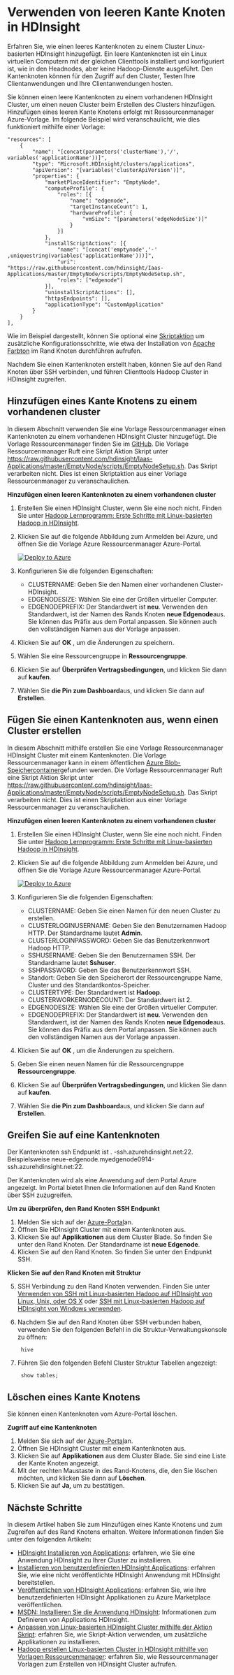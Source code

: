 <properties
    pageTitle="Verwenden von leeren Kante Knoten in HDInsight | Microsoft Azure"
    description="Wie ein Ampty Kantenknoten HDInsight Cluster hinzugefügt, die als Client verwendet werden können und Test-Host Ihre Applications HDInsight."
    services="hdinsight"
    editor="cgronlun"
    manager="jhubbard"
    authors="mumian"
    tags="azure-portal"
    documentationCenter=""/>

<tags
    ms.service="hdinsight"
    ms.workload="big-data"
    ms.tgt_pltfrm="na"
    ms.devlang="na"
    ms.topic="article"
    ms.date="09/14/2016"
    ms.author="jgao"/>

# <a name="use-empty-edge-nodes-in-hdinsight"></a>Verwenden von leeren Kante Knoten in HDInsight

Erfahren Sie, wie einen leeres Kantenknoten zu einem Cluster Linux-basierten HDInsight hinzugefügt. Ein leere Kantenknoten ist ein Linux virtuellen Computern mit der gleichen Clienttools installiert und konfiguriert ist, wie in den Headnodes, aber keine Hadoop-Dienste ausgeführt. Den Kantenknoten können für den Zugriff auf den Cluster, Testen Ihre Clientanwendungen und Ihre Clientanwendungen hosten. 

Sie können einen leere Kantenknoten zu einem vorhandenen HDInsight Cluster, um einen neuen Cluster beim Erstellen des Clusters hinzufügen. Hinzufügen eines leeren Kante Knotens erfolgt mit Ressourcenmanager Azure-Vorlage.  Im folgende Beispiel wird veranschaulicht, wie dies funktioniert mithilfe einer Vorlage:

    "resources": [
        {
            "name": "[concat(parameters('clusterName'),'/', variables('applicationName'))]",
            "type": "Microsoft.HDInsight/clusters/applications",
            "apiVersion": "[variables('clusterApiVersion')]",
            "properties": {
                "marketPlaceIdentifier": "EmptyNode",
                "computeProfile": {
                    "roles": [{
                        "name": "edgenode",
                        "targetInstanceCount": 1,
                        "hardwareProfile": {
                            "vmSize": "[parameters('edgeNodeSize')]"
                        }
                    }]
                },
                "installScriptActions": [{
                    "name": "[concat('emptynode','-' ,uniquestring(variables('applicationName')))]",
                    "uri": "https://raw.githubusercontent.com/hdinsight/Iaas-Applications/master/EmptyNode/scripts/EmptyNodeSetup.sh",
                    "roles": ["edgenode"]
                }],
                "uninstallScriptActions": [],
                "httpsEndpoints": [],
                "applicationType": "CustomApplication"
            }
        }
    ],

Wie im Beispiel dargestellt, können Sie optional eine [Skriptaktion](hdinsight-hadoop-customize-cluster-linux.md) um zusätzliche Konfigurationsschritte, wie etwa der Installation von [Apache Farbton](hdinsight-hadoop-hue-linux.md) im Rand Knoten durchführen aufrufen.

Nachdem Sie einen Kantenknoten erstellt haben, können Sie auf den Rand Knoten über SSH verbinden, und führen Clienttools Hadoop Cluster in HDInsight zugreifen.

## <a name="add-an-edge-node-to-an-existing-cluster"></a>Hinzufügen eines Kante Knotens zu einem vorhandenen cluster

In diesem Abschnitt verwenden Sie eine Vorlage Ressourcenmanager einen Kantenknoten zu einem vorhandenen HDInsight Cluster hinzugefügt.  Die Vorlage Ressourcenmanager finden Sie im [GitHub](https://github.com/hdinsight/Iaas-Applications/tree/master/EmptyNode). Die Vorlage Ressourcenmanager Ruft eine Skript Aktion Skript unter https://raw.githubusercontent.com/hdinsight/Iaas-Applications/master/EmptyNode/scripts/EmptyNodeSetup.sh. Das Skript verarbeiten nicht.  Dies ist einen Skriptaktion aus einer Vorlage Ressourcenmanager zu veranschaulichen.

**Hinzufügen einen leeren Kantenknoten zu einem vorhandenen cluster**

1. Erstellen Sie einen HDInsight Cluster, wenn Sie eine noch nicht.  Finden Sie unter [Hadoop Lernprogramm: Erste Schritte mit Linux-basierten Hadoop in HDInsight](hdinsight-hadoop-linux-tutorial-get-started.md).
2. Klicken Sie auf die folgende Abbildung zum Anmelden bei Azure, und öffnen Sie die Vorlage Azure Ressourcenmanager Azure-Portal. 

    <a href="https://portal.azure.com/#create/Microsoft.Template/uri/https%3A%2F%2Fraw.githubusercontent.com%2Fhdinsight%2FIaas-Applications%2Fmaster%2FEmptyNode%2Fazuredeploy.json" target="_blank"><img src="https://acom.azurecomcdn.net/80C57D/cdn/mediahandler/docarticles/dpsmedia-prod/azure.microsoft.com/en-us/documentation/articles/hdinsight-hbase-tutorial-get-started-linux/20160201111850/deploy-to-azure.png" alt="Deploy to Azure"></a>

3. Konfigurieren Sie die folgenden Eigenschaften:

    - CLUSTERNAME: Geben Sie den Namen einer vorhandenen Cluster-HDInsight.
    - EDGENODESIZE: Wählen Sie eine der Größen virtueller Computer.
    - EDGENODEPREFIX: Der Standardwert ist **neu**.  Verwenden den Standardwert, ist der Namen des Rands Knoten **neue Edgenode**aus.  Sie können das Präfix aus dem Portal anpassen. Sie können auch den vollständigen Namen aus der Vorlage anpassen.


4. Klicken Sie auf **OK** , um die Änderungen zu speichern.
5. Wählen Sie eine Ressourcengruppe in **Ressourcengruppe**.
6. Klicken Sie auf **Überprüfen Vertragsbedingungen**, und klicken Sie dann auf **kaufen**.
7. Wählen Sie **die Pin zum Dashboard**aus, und klicken Sie dann auf **Erstellen**.

## <a name="add-an-edge-node-when-creating-a-cluster"></a>Fügen Sie einen Kantenknoten aus, wenn einen Cluster erstellen

In diesem Abschnitt mithilfe erstellen Sie eine Vorlage Ressourcenmanager HDInsight Cluster mit einem Kantenknoten.  Die Vorlage Ressourcenmanager kann in einem öffentlichen [Azure Blob-Speichercontainer](http://hditutorialdata.blob.core.windows.net/armtemplates/create-linux-based-hadoop-cluster-in-hdinsight-with-edge-node.json)gefunden werden. Die Vorlage Ressourcenmanager Ruft eine Skript Aktion Skript unter https://raw.githubusercontent.com/hdinsight/Iaas-Applications/master/EmptyNode/scripts/EmptyNodeSetup.sh. Das Skript verarbeiten nicht.  Dies ist einen Skriptaktion aus einer Vorlage Ressourcenmanager zu veranschaulichen.

**Hinzufügen einen leeren Kantenknoten zu einem vorhandenen cluster**

1. Erstellen Sie einen HDInsight Cluster, wenn Sie eine noch nicht.  Finden Sie unter [Hadoop Lernprogramm: Erste Schritte mit Linux-basierten Hadoop in HDInsight](hdinsight-hadoop-linux-tutorial-get-started.md).
2. Klicken Sie auf die folgende Abbildung zum Anmelden bei Azure, und öffnen Sie die Vorlage Azure Ressourcenmanager Azure-Portal. 

    <a href="https://portal.azure.com/#create/Microsoft.Template/uri/https%3A%2F%2Fhditutorialdata.blob.core.windows.net%2Farmtemplates%2Fcreate-linux-based-hadoop-cluster-in-hdinsight-with-edge-node.json" target="_blank"><img src="https://acom.azurecomcdn.net/80C57D/cdn/mediahandler/docarticles/dpsmedia-prod/azure.microsoft.com/en-us/documentation/articles/hdinsight-hbase-tutorial-get-started-linux/20160201111850/deploy-to-azure.png" alt="Deploy to Azure"></a>

3. Konfigurieren Sie die folgenden Eigenschaften:
        
    - CLUSTERNAME: Geben Sie einen Namen für den neuen Cluster zu erstellen.
    - CLUSTERLOGINUSERNAME: Geben Sie den Benutzernamen Hadoop HTTP.  Der Standardname lautet **Admin**.
    - CLUSTERLOGINPASSWORD: Geben Sie das Benutzerkennwort Hadoop HTTP.
    - SSHUSERNAME: Geben Sie den Benutzernamen SSH. Der Standardname lautet **Sshuser**.
    - SSHPASSWORD: Geben Sie das Benutzerkennwort SSH.
    - Standort: Geben Sie den Speicherort der Ressourcengruppe Name, Cluster und des Standardkontos-Speicher.
    - CLUSTERTYPE: Der Standardwert ist **Hadoop**.
    - CLUSTERWORKERNODECOUNT: Der Standardwert ist 2.
    - EDGENODESIZE: Wählen Sie eine der Größen virtueller Computer.
    - EDGENODEPREFIX: Der Standardwert ist **neu**.  Verwenden den Standardwert, ist der Namen des Rands Knoten **neue Edgenode**aus.  Sie können das Präfix aus dem Portal anpassen. Sie können auch den vollständigen Namen aus der Vorlage anpassen.

4. Klicken Sie auf **OK** , um die Änderungen zu speichern.
5. Geben Sie einen neuen Namen für die Ressourcengruppe **Ressourcengruppe**.
6. Klicken Sie auf **Überprüfen Vertragsbedingungen**, und klicken Sie dann auf **kaufen**.
7. Wählen Sie **die Pin zum Dashboard**aus, und klicken Sie dann auf **Erstellen**. 


## <a name="access-an-edge-node"></a>Greifen Sie auf eine Kantenknoten

Der Kantenknoten ssh Endpunkt ist <EdgeNodeName>. <ClusterName>-ssh.azurehdinsight.net:22.  Beispielsweise neue-edgenode.myedgenode0914-ssh.azurehdinsight.net:22.

Der Kantenknoten wird als eine Anwendung auf dem Portal Azure angezeigt.  Im Portal bietet Ihnen die Informationen auf den Rand Knoten über SSH zuzugreifen.

**Um zu überprüfen, den Rand Knoten SSH Endpunkt**

1. Melden Sie sich auf der [Azure-Portal](https://portal.azure.com)an.
2. Öffnen Sie HDInsight Cluster mit einem Kantenknoten aus.
3. Klicken Sie auf **Applikationen** aus dem Cluster Blade. So finden Sie unter den Rand Knoten.  Der Standardname ist **neue Edgenode**.
4. Klicken Sie auf den Rand Knoten. So finden Sie unter den Endpunkt SSH.

**Klicken Sie auf den Rand Knoten mit Struktur**

5. SSH Verbindung zu den Rand Knoten verwenden.  Finden Sie unter [Verwenden von SSH mit Linux-basierten Hadoop auf HDInsight von Linux, Unix, oder OS X](hdinsight-hadoop-linux-use-ssh-unix.md) oder [SSH mit Linux-basierten Hadoop auf HDInsight von Windows verwenden](hdinsight-hadoop-linux-use-ssh-windows.md).
6. Nachdem Sie auf den Rand Knoten über SSH verbunden haben, verwenden Sie den folgenden Befehl in die Struktur-Verwaltungskonsole zu öffnen:

        hive
7. Führen Sie den folgenden Befehl Cluster Struktur Tabellen angezeigt:

        show tables;

## <a name="delete-an-edge-node"></a>Löschen eines Kante Knotens

Sie können einen Kantenknoten vom Azure-Portal löschen.

**Zugriff auf eine Kantenknoten**

1. Melden Sie sich auf der [Azure-Portal](https://portal.azure.com)an.
2. Öffnen Sie HDInsight Cluster mit einem Kantenknoten aus.
3. Klicken Sie auf **Applikationen** aus dem Cluster Blade. Sie sind eine Liste der Kante Knoten angezeigt.  
4. Mit der rechten Maustaste in des Rand-Knotens, die, den Sie löschen möchten, und klicken Sie dann auf **Löschen**.
5. Klicken Sie auf **Ja,** um zu bestätigen.

## <a name="next-steps"></a>Nächste Schritte

In diesem Artikel haben Sie zum Hinzufügen eines Kante Knotens und zum Zugreifen auf des Rand Knotens erhalten. Weitere Informationen finden Sie unter den folgenden Artikeln:

- [HDInsight Installieren von Applications](hdinsight-apps-install-applications.md): erfahren, wie Sie eine Anwendung HDInsight zu Ihrer Cluster zu installieren.
- [Installieren von benutzerdefinierten HDInsight Applications](hdinsight-apps-install-custom-applications.md): erfahren Sie, wie eine nicht veröffentlichte HDInsight Anwendung mit HDInsight bereitstellen.
- [Veröffentlichen von HDInsight Applications](hdinsight-apps-publish-applications.md): erfahren Sie, wie Ihre benutzerdefinierten HDInsight Applikationen zu Azure Marketplace veröffentlichen.
- [MSDN: Installieren Sie die Anwendung HDInsight](https://msdn.microsoft.com/library/mt706515.aspx): Informationen zum Definieren von Applications HDInsight.
- [Anpassen von Linux-basierten HDInsight Cluster mithilfe der Aktion Skript](hdinsight-hadoop-customize-cluster-linux.md): erfahren Sie, wie Skript-Aktion verwenden, um zusätzliche Applikationen zu installieren.
- [Hadoop erstellen Linux-basierten Cluster in HDInsight mithilfe von Vorlagen Ressourcenmanager](hdinsight-hadoop-create-linux-clusters-arm-templates.md): erfahren Sie, wie Ressourcenmanager Vorlagen zum Erstellen von HDInsight Cluster aufrufen.

